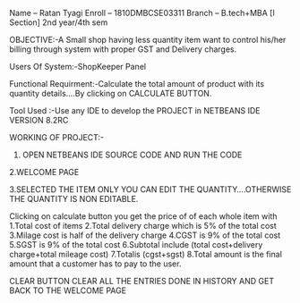 Name – Ratan Tyagi
Enroll – 1810DMBCSE03311
Branch – B.tech+MBA [I Section]
2nd year/4th sem

OBJECTIVE:-A Small shop having less quantity item want to control his/her billing through system with proper GST and Delivery charges.


Users Of System:-ShopKeeper Panel

Functional Requirment:-Calculate the total amount of product with its quantity details….By clicking on CALCULATE BUTTON.

Tool Used :-Use any IDE to develop the PROJECT in NETBEANS IDE VERSION 8.2RC

WORKING OF PROJECT:-

1.  OPEN NETBEANS IDE SOURCE CODE AND RUN THE CODE







2.WELCOME PAGE



3.SELECTED THE ITEM ONLY YOU CAN EDIT THE QUANTITY….OTHERWISE THE QUANTITY IS NON EDITABLE.


 Clicking on calculate button you get the price of of each whole item with
1.Total cost of items
2.Total delivery charge which is 5% of the total cost
3.Milage cost is half of the delivery charge
4.CGST is 9% of the total cost
5.SGST is 9% of the total cost
6.Subtotal include (total cost+delivery charge+total mileage cost)
7.Totalis (cgst+sgst)
8.Total amount is the final amount that a customer has to pay to the user.







CLEAR BUTTON CLEAR ALL THE ENTRIES DONE IN HISTORY AND GET BACK TO THE WELCOME PAGE















































































































